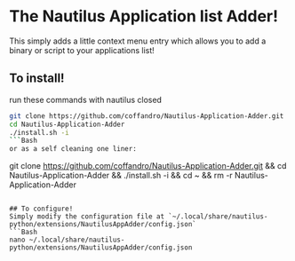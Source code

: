 # The Nautilus Application list Adder!
This simply adds a little context menu entry which allows you to add a binary or script to your applications list!

## To install!
run these commands with nautilus closed
```Bash
git clone https://github.com/coffandro/Nautilus-Application-Adder.git
cd Nautilus-Application-Adder
./install.sh -i
```Bash
or as a self cleaning one liner:
```
git clone https://github.com/coffandro/Nautilus-Application-Adder.git && cd Nautilus-Application-Adder && ./install.sh -i && cd ~ && rm -r Nautilus-Application-Adder
```

## To configure!
Simply modify the configuration file at `~/.local/share/nautilus-python/extensions/NautilusAppAdder/config.json` 
```Bash
nano ~/.local/share/nautilus-python/extensions/NautilusAppAdder/config.json
```
